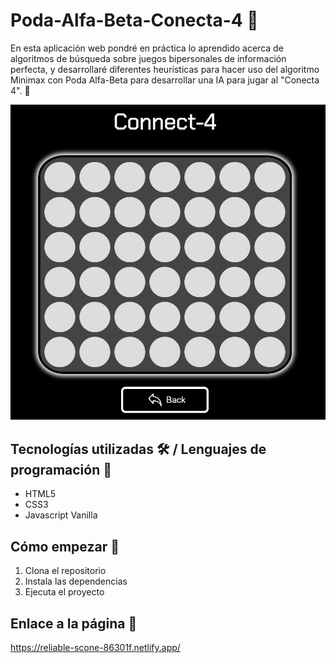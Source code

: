 # Poda-Alfa-Beta-Conecta-4 📓

En esta aplicación web pondré en práctica lo aprendido acerca de algoritmos de búsqueda sobre juegos bipersonales de información perfecta, y desarrollaré diferentes heurísticas para hacer uso del algoritmo Minimax con Poda Alfa-Beta para desarrollar una IA para jugar al "Conecta 4". 🤔

![Imagen representativa](https://github.com/JuanmiAcosta/Poda-Alfa-Beta-Conecta-4/blob/main/captura.png?raw=true)

## Tecnologías utilizadas 🛠️ / Lenguajes de programación 👀

* HTML5
* CSS3
* Javascript Vanilla

## Cómo empezar 🫡

1. Clona el repositorio
2. Instala las dependencias
3. Ejecuta el proyecto

## Enlace a la página :link:

https://reliable-scone-86301f.netlify.app/
